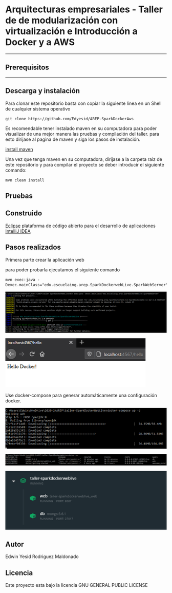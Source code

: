 # Arquitecturas empresariales - Taller de de modularización con virtualización e Introducción a Docker y a AWS

--------------------------------------------------------------------------------------------------------------

## Prerequisitos

--------------------------------------------------------------------------------------------------------------


## Descarga y instalación

Para clonar este repositorio basta con copiar la siguiente linea en un Shell de cualquier sistema operativo

```
git clone https://github.com/Edyesid/AREP-SparkDockerAws
```

Es recomendable tener instalado maven en su computadora para poder visualizar de una mejor manera las pruebas y compilación del taller. para esto dirijase al pagina de maven y siga los pasos de instalación.

[install maven](https://maven.apache.org/install.html)

Una vez que tenga maven en su computadora, dirijase a la carpeta raiz de este repositorio y para compilar el proyecto se deber introducir el siguiente comando:

```
mvn clean install
```

## Pruebas


## Construido

[Eclipse](https://www.eclipse.org/) plataforma de código abierto para el desarrollo de aplicaciones
[IntelliJ IDEA](https://www.jetbrains.com/es-es/idea/)

## Pasos realizados

Primera parte crear la aplicación web

para poder probarla ejecutamos el siguiente comando

```
mvn exec:java -Dexec.mainClass="edu.escuelaing.arep.SparkDockerwebLive.SparkWebServer"
```

![exec](imagenes/exec.png)

![hello](imagenes/hello.png)

Use docker-compose para generar automáticamente una configuración docker.

![compose](imagenes/compose.png)

![ps](imagenes/ps.png)

![docker](imagenes/docker.png)

## Autor

Edwin Yesid Rodriguez Maldonado

## Licencia

Este proyecto esta bajo la licencia GNU GENERAL PUBLIC LICENSE

